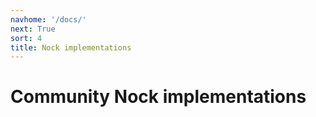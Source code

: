 ```yaml
---
navhome: '/docs/'
next: True
sort: 4
title: Nock implementations
---
```


# Community Nock implementations

<list src="."></list>
